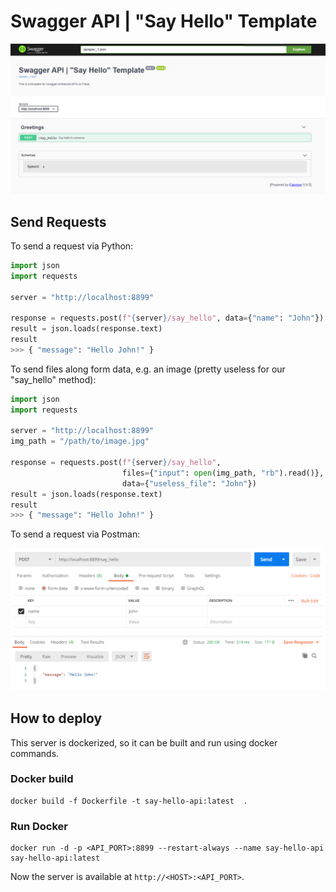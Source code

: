 # Swagger API | "Say Hello" Template 

![](./swagger-preview.png)


## Send Requests

To send a request via Python:
```python
import json
import requests

server = "http://localhost:8899"

response = requests.post(f"{server}/say_hello", data={"name": "John"})
result = json.loads(response.text)
result
>>> { "message": "Hello John!" }
```

To send files along form data, e.g. an image (pretty useless for our "say_hello" method):
```python
import json
import requests

server = "http://localhost:8899"
img_path = "/path/to/image.jpg" 

response = requests.post(f"{server}/say_hello",
                         files={"input": open(img_path, "rb").read()},
                         data={"useless_file": "John"})
result = json.loads(response.text)
result
>>> { "message": "Hello John!" }
```


To send a request via Postman:

![](./postman.png)



## How to deploy

This server is dockerized, so it can be built and run using docker commands.

### Docker build

```
docker build -f Dockerfile -t say-hello-api:latest  .
```

### Run Docker

```
docker run -d -p <API_PORT>:8899 --restart-always --name say-hello-api say-hello-api:latest
```

Now the server is available at ``http://<HOST>:<API_PORT>``.
